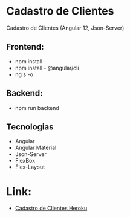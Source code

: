 # Cadastro de Clientes
Cadastro de Clientes (Angular 12, Json-Server)

## Frontend:
- npm install
- npm install - @angular/cli
- ng s -o

## Backend:
- npm run backend

## Tecnologias
- Angular
- Angular Material
- Json-Server
- FlexBox
- Flex-Layout

# Link:

- <a href="https://cadastroclientesangular.herokuapp.com" target="_blank">Cadastro de Clientes Heroku</a>



